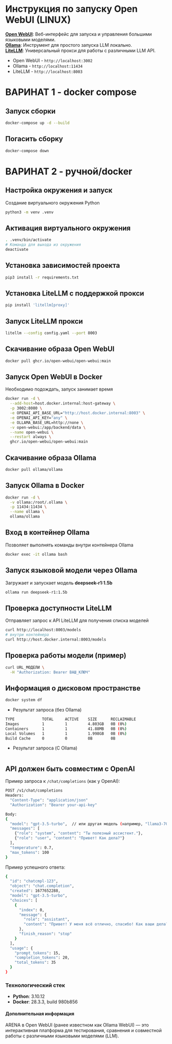 # Инструкция по запуску Open WebUI (LINUX)
**[Open WebUI](https://docs.openwebui.com/)**: Веб-интерфейс для запуска и управления большими языковыми моделями.  
**[Ollama](https://ollama.com/)**: Инструмент для простого запуска LLM локально.  
**[LiteLLM](https://docs.litellm.ai/docs/tutorials/openweb_ui)**: Универсальный прокси для работы с различными LLM API.  

- Open WebUI - `http://localhost:3002`
- Ollama - `http://localhost:11434`
- LiteLLM - `http://localhost:8003`

# ВАРИНАТ 1 - docker compose
## Запуск сборки
```bash
docker-compose up -d --build
```
## Погасить сборку
```bash
docker-compose down
```

# ВАРИНАТ 2 - ручной/docker
## Настройка окружения и запуск
Создание виртуального окружения Python
```bash
python3 -m venv .venv
```

## Активация виртуального окружения
```bash
. .venv/bin/activate
# Команда для выхода из окружения
deactivate
```

## Установка зависимостей проекта
```bash
pip3 install -r requirements.txt
```

## Установка LiteLLM с поддержкой прокси
```bash
pip install 'litellm[proxy]'
```

## Запуск LiteLLM прокси
```bash
litellm --config config.yaml --port 8003
```

## Скачивание образа Open WebUI
```bash
docker pull ghcr.io/open-webui/open-webui:main
```

## Запуск Open WebUI в Docker
Необходимо подождать, запуск занимает время
```bash
docker run -d \
  --add-host=host.docker.internal:host-gateway \
  -p 3002:8080 \
  -e OPENAI_API_BASE_URL="http://host.docker.internal:8003" \
  -e OPENAI_API_KEY="any" \
  -e OLLAMA_BASE_URL=http://none \
  -v open-webui:/app/backend/data \
  --name open-webui \
  --restart always \
  ghcr.io/open-webui/open-webui:main
```

## Скачивание образа Ollama
```bash
docker pull ollama/ollama
```

## Запуск Ollama в Docker
```bash
docker run -d \
  -v ollama:/root/.ollama \
  -p 11434:11434 \
  --name ollama \
  ollama/ollama
```

## Вход в контейнер Ollama
Позволяет выполнять команды внутри контейнера Ollama
```bash
docker exec -it ollama bash
```

## Запуск языковой модели через Ollama
Загружает и запускает модель **deepseek-r1:1.5b**
```bash
ollama run deepseek-r1:1.5b
```

## Проверка доступности LiteLLM
Отправляет запрос к API LiteLLM для получения списка моделей
```bash
curl http://localhost:8003/models
# внутри контейнера
curl http://host.docker.internal:8003/models
```

## Проверка работы модели (пример)
```bash
curl URL_МОДЕЛИ \
  -H "Authorization: Bearer ВАШ_КЛЮЧ"
```

## Информация о дисковом пространстве
```bash
docker system df
```
- Результат запроса (без Ollama)
```bash
TYPE            TOTAL     ACTIVE    SIZE      RECLAIMABLE
Images          1         1         4.803GB   0B (0%)
Containers      1         1         41.88MB   0B (0%)
Local Volumes   1         1         1.998GB   0B (0%)
Build Cache     0         0         0B        0B
```
- Результат запроса (C Ollama)
```bash

```

## API должен быть совместим с OpenAI
Пример запроса к `/chat/completions` (как у OpenAI):
```bash
POST /v1/chat/completions
Headers:
  "Content-Type": "application/json"
  "Authorization": "Bearer your-api-key"

Body:
{
  "model": "gpt-3.5-turbo",  // или другая модель (например, "llama3-70b")
  "messages": [
    {"role": "system", "content": "Ты полезный ассистент."},
    {"role": "user", "content": "Привет! Как дела?"}
  ],
  "temperature": 0.7,
  "max_tokens": 100
}
```

Пример успешного ответа:
```bash
{
  "id": "chatcmpl-123",
  "object": "chat.completion",
  "created": 1677652288,
  "model": "gpt-3.5-turbo",
  "choices": [
    {
      "index": 0,
      "message": {
        "role": "assistant",
        "content": "Привет! У меня всё отлично, спасибо! Как ваши дела?"
      },
      "finish_reason": "stop"
    }
  ],
  "usage": {
    "prompt_tokens": 15,
    "completion_tokens": 20,
    "total_tokens": 35
  }
}
```

### Технологический стек
- **Python**: 3.10.12
- **Docker**: 28.3.3, build 980b856

#### Дополнительная информация
ARENA в Open WebUI (ранее известном как Ollama WebUI) — это интерактивная платформа для тестирования, сравнения и совместной работы с различными языковыми моделями (LLM).